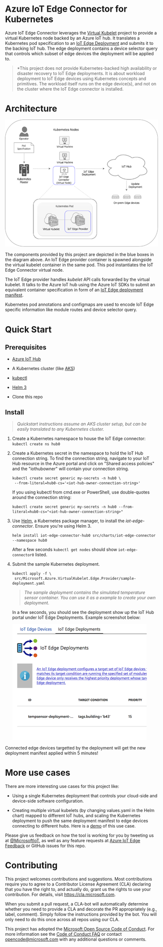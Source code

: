 
# Azure IoT Edge Connector for Kubernetes
Azure IoT Edge Connector leverages the [Virtual Kubelet](https://github.com/virtual-kubelet/virtual-kubelet/blob/master/README.md) project to provide a
virtual Kubernetes node backed by an Azure IoT hub. It translates a Kubernetes
pod specification to an [IoT Edge Deployment](https://docs.microsoft.com/en-us/azure/iot-edge/module-deployment-monitoring) and submits it to the backing IoT hub. The edge deployment contains a device selector query that controls which subset of edge devices the deployment will be applied to.

>*This project does not provide Kubernetes-backed high availability or disaster recovery to IoT Edge deployments. It is about workload deployment to IoT Edge devices using Kubernetes concepts and primitives. The workload itself runs on the edge device(s), and not on the cluster where the IoT Edge connector is installed.

# Architecture


![iot edge connector](/media/iot-edge-connector.png)


The components provided by this project are depicted in the blue boxes in the diagram above. An IoT Edge provider container is spawned alongside the virtual kubelet container in the same pod. This pod instantiates the IoT Edge Connector virtual node.

The IoT Edge provider handles *kubelet* API calls forwarded by the virtual kubelet. It talks to the Azure IoT hub using the Azure IoT SDKs to submit an equivalent container specification in form of an [IoT Edge deployment manifest](https://docs.microsoft.com/en-us/azure/iot-edge/how-to-deploy-monitor).

Kubernetes pod annotations and configmaps are used to encode IoT Edge specific information like module routes and device selector query.

# Quick Start

## Prerequisites

* [Azure IoT Hub](https://azure.microsoft.com/en-us/services/iot-hub/)

* A Kubernetes cluster (like [AKS](https://docs.microsoft.com/en-us/azure/aks/kubernetes-walkthrough))

* [kubectl](https://kubernetes.io/docs/tasks/tools/install-kubectl/)

* [Helm 3](https://helm.sh/)

* Clone this repo 

## Install

> *Quickstart instructions assume an AKS cluster setup, but can be easily translated to any Kubernetes cluster.*

1. Create a Kubernetes namespace to house the IoT Edge connector: `kubectl create ns hub0`

1. Create a Kubernetes secret in the namespace to hold the IoT Hub connection string.
   To find the connection string, navigate to your IoT Hub resource in the Azure portal and click on "Shared access policies" and the "iothubowner" will contain your connection string. 
    ```
    kubectl create secret generic my-secrets -n hub0 \
     --from-literal=hub0-cs='<iot-hub-owner-connection-string>'
     ```
    
    If you using kubectl from cmd.exe or PowerShell, use double-quotes around the connection string:
    
    ```
    kubectl create secret generic my-secrets -n hub0 --from-literal=hub0-cs="<iot-hub-owner-connection-string>"
    ```
    
    
1. Use [Helm](https://helm.sh), a Kubernetes package manager, to install the *iot-edge-connector*. Ensure you're using Helm 3.

    ```
    helm install iot-edge-connector-hub0 src/charts/iot-edge-connector --namespace hub0
    ```

    After a few seconds ```kubectl get nodes``` should show ```iot-edge-connector0``` listed.

1. Submit the sample Kubernetes deployment.
    ```
    kubectl apply -f \
     src/Microsoft.Azure.VirtualKubelet.Edge.Provider/sample-deployment.yaml
    ```
    >*The sample deployment contains the simulated temperature sensor container. You can use it as a example to create your own deployment.*    

    In a few seconds, you should see the deployment show up the IoT Hub portal under IoT Edge Deployments. Example screenshot below:

    ![tempsensor deployment](/media/tempsensor-deployment.png)

Connected edge devices targetted by the deployment will get the new deployment manifest applied within 5 minutes!

# More use cases

There are more interesting use cases for this project like:

* Using a single Kubernetes deployment that controls your cloud-side and device-side software configuration. 

* Creating multiple virtual kubelets (by changing values.yaml in the Helm chart) mapped to different IoT hubs, and scaling the Kubernetes deployment to push the same deployment manifest to edge devices connecting to different hubs. Here is a [demo](https://www.youtube.com/watch?v=p-R2mV7Bxuk) of this use case.

Please give us feedback on how the tool is working for you by tweeting us at [@MicrosoftIoT](https://twitter.com/MicrosoftIoT), as well as any feature requests at [Azure IoT Edge Feedback](https://feedback.azure.com/forums/907045-azure-iot-edge/) or GitHub issues for this repo.


# Contributing

This project welcomes contributions and suggestions.  Most contributions require you to agree to a
Contributor License Agreement (CLA) declaring that you have the right to, and actually do, grant us
the rights to use your contribution. For details, visit https://cla.microsoft.com.

When you submit a pull request, a CLA-bot will automatically determine whether you need to provide
a CLA and decorate the PR appropriately (e.g., label, comment). Simply follow the instructions
provided by the bot. You will only need to do this once across all repos using our CLA.

This project has adopted the [Microsoft Open Source Code of Conduct](https://opensource.microsoft.com/codeofconduct/).
For more information see the [Code of Conduct FAQ](https://opensource.microsoft.com/codeofconduct/faq/) or
contact [opencode@microsoft.com](mailto:opencode@microsoft.com) with any additional questions or comments.
